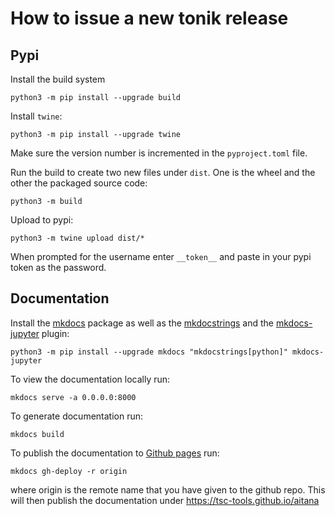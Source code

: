 # How to issue a new tonik release

## Pypi
Install the build system
```
python3 -m pip install --upgrade build
```
Install `twine`:
```
python3 -m pip install --upgrade twine
```
Make sure the version number is incremented in the `pyproject.toml` file.

Run the build to create two new files under `dist`. One is the wheel and the other the packaged source code:
```
python3 -m build
```
Upload to pypi:
```
python3 -m twine upload dist/*
```
When prompted for the username enter `__token__` and paste in your pypi token as the password.

## Documentation
Install the [mkdocs](https://www.mkdocs.org/) package as well as the [mkdocstrings](https://mkdocstrings.github.io/) and the [mkdocs-jupyter](https://github.com/danielfrg/mkdocs-jupyter) plugin:
```
python3 -m pip install --upgrade mkdocs "mkdocstrings[python]" mkdocs-jupyter
```

To view the documentation locally run:
```
mkdocs serve -a 0.0.0.0:8000
```
To generate documentation run:
```
mkdocs build
```

To publish the documentation to [Github pages](https://pages.github.com/) run:

```
mkdocs gh-deploy -r origin
```
where origin is the remote name that you have given to the github repo. This will then publish the documentation under https://tsc-tools.github.io/aitana